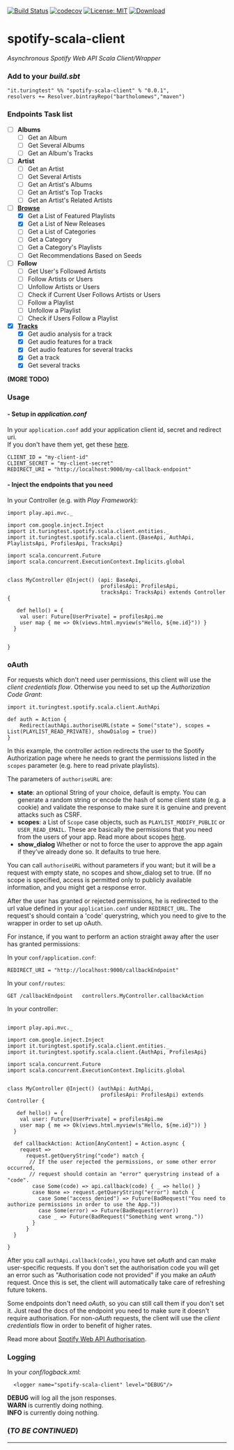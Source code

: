 [![Build Status](https://travis-ci.org/bartholomews/spotify-scala-client.svg?branch=master)](https://travis-ci.org/bartholomews/spotify-scala-client)
[![codecov](https://codecov.io/gh/bartholomews/spotify-scala-client/branch/master/graph/badge.svg)](https://codecov.io/gh/bartholomews/spotify-scala-client)
[![License: MIT](https://img.shields.io/badge/License-MIT-blue.svg)](https://github.com/bartholomews/spotify-scala-client/blob/master/LICENSE)
[ ![Download](https://api.bintray.com/packages/bartholomews/maven/spotify-scala-client/images/download.svg) ](https://bintray.com/bartholomews/maven/spotify-scala-client/_latestVersion)

# spotify-scala-client
*Asynchronous Spotify Web API Scala Client/Wrapper*
 
### Add to your *build.sbt*

```
"it.turingtest" %% "spotify-scala-client" % "0.0.1",
resolvers += Resolver.bintrayRepo("bartholomews","maven")
```

### Endpoints Task list
 
- [ ] **Albums**
    - [ ] Get an Album
    - [ ] Get Several Albums
    - [ ] Get an Album's Tracks
- [ ] **Artist**
    - [ ] Get an Artist
    - [ ] Get Several Artists
    - [ ] Get an Artist's Albums
    - [ ] Get an Artist's Top Tracks
    - [ ] Get an Artist's Related Artists
- [ ] [**Browse**](https://github.com/bartholomews/spotify-scala-client/blob/master/src/main/scala/it/turingtest/spotify/scala/client/BrowseApi.scala)
    - [x] Get a List of Featured Playlists
    - [x] Get a List of New Releases
    - [ ] Get a List of Categories
    - [ ] Get a Category
    - [ ] Get a Category's Playlists
    - [ ] Get Recommendations Based on Seeds
- [ ] **Follow**
    - [ ] Get User's Followed Artists
    - [ ] Follow Artists or Users
    - [ ] Unfollow Artists or Users
    - [ ] Check if Current User Follows Artists or Users
    - [ ] Follow a Playlist
    - [ ] Unfollow a Playlist
    - [ ] Check if Users Follow a Playlist
- [x] [**Tracks**](https://github.com/bartholomews/spotify-scala-client/blob/master/src/main/scala/it/turingtest/spotify/scala/client/TracksApi.scala)
    - [x] Get audio analysis for a track
    - [x] Get audio features for a track
    - [x] Get audio features for several tracks
    - [x] Get a track
    - [x] Get several tracks 

**(MORE TODO)**

### Usage

#### - Setup in *application.conf*

In your `application.conf` add your application client id, secret and redirect uri.  
If you don't have them yet, get these [here](https://developer.spotify.com/my-applications/#!/).
```
CLIENT_ID = "my-client-id"  
CLIENT_SECRET = "my-client-secret"  
REDIRECT_URI = "http://localhost:9000/my-callback-endpoint"
```

#### - Inject the endpoints that you need

In your Controller (e.g. with *Play Framework*):

```
import play.api.mvc._  

import com.google.inject.Inject
import it.turingtest.spotify.scala.client.entities._
import it.turingtest.spotify.scala.client.{BaseApi, AuthApi, PlaylistsApi, ProfilesApi, TracksApi}
 
import scala.concurrent.Future  
import scala.concurrent.ExecutionContext.Implicits.global

 
class MyController @Inject() (api: BaseApi,
                              profilesApi: ProfilesApi,
                              tracksApi: TracksApi) extends Controller {

   def hello() = {
    val user: Future[UserPrivate] = profilesApi.me 
    user map { me => Ok(views.html.myview(s"Hello, ${me.id}")) }
  }
 
  
}

```

### **oAuth**

For requests which don't need user permissions, this client will use the *client credentials flow*.
Otherwise you need to set up the *Authorization Code Grant*: 

```
import it.turingtest.spotify.scala.client.AuthApi

def auth = Action {
    Redirect(authApi.authoriseURL(state = Some("state"), scopes = List(PLAYLIST_READ_PRIVATE), showDialog = true))
}
```

In this example, the controller action redirects the user to the Spotify Authorization page
where he needs to grant the permissions listed in the `scopes` parameter (e.g. here to read private
playlists).

The parameters of `authoriseURL` are:
+ **state**: an optional String of your choice, default is empty. You can generate a random string
or encode the hash of some client state (e.g. a cookie) and validate the response to make sure 
it is genuine and prevent attacks such as CSRF.
+ **scopes**: a List of `Scope` case objects, such as `PLAYLIST_MODIFY_PUBLIC` or `USER_READ_EMAIL`.
  These are basically the permissions that you need from the users of your app. Read more about scopes [here](https://developer.spotify.com/web-api/using-scopes/).
+ **show_dialog** Whether or not to force the user to approve the app again if they’ve already done so.
It defaults to true here.

You can call `authoriseURL` without parameters 
if you want; but it will be a request with empty state, no scopes and show_dialog set to true.
(If no scope is specified, access is permitted only to publicly available information, and you
might get a response error.

After the user has granted or rejected permissions, he is redirected to the url value defined in 
your `application.conf` under `REDIRECT_URL`. The request's should contain a 'code' querystring,
which you need to give to the wrapper in order to set up oAuth.

For instance, if you want to perform an action straight away after the user has granted
permissions:

In your `conf/application.conf`:
```
REDIRECT_URI = "http://localhost:9000/callbackEndpoint"
```

In your `conf/routes`:

```
GET /callbackEndpoint   controllers.MyController.callbackAction
```

In your controller:

```

import play.api.mvc._  

import com.google.inject.Inject
import it.turingtest.spotify.scala.client.entities._
import it.turingtest.spotify.scala.client.{AuthApi, ProfilesApi}
 
import scala.concurrent.Future  
import scala.concurrent.ExecutionContext.Implicits.global

 
class MyController @Inject() (authApi: AuthApi,
                              profilesApi: ProfilesApi) extends Controller {

   def hello() = {
    val user: Future[UserPrivate] = profilesApi.me 
    user map { me => Ok(views.html.myview(s"Hello, ${me.id}")) }
  }
 
  def callbackAction: Action[AnyContent] = Action.async {
    request =>
      request.getQueryString("code") match {
       // If the user rejected the permissions, or some other error occurred,
       // request should contain an "error" querystring instead of a "code".
        case Some(code) => api.callback(code) { _ => hello() }
        case None => request.getQueryString("error") match {
          case Some("access_denied") => Future(BadRequest("You need to authorize permissions in order to use the App."))
          case Some(error) => Future(BadRequest(error))
          case _ => Future(BadRequest("Something went wrong."))
        }
      }
  }
  
}

```

After you call `authApi.callback(code)`, you have set *oAuth* and can make user-specific requests.
If you don't set the authorisation code you will get an error such as "Authorisation code not provided" 
if you make an *oAuth* request. Once this is set, the client will automatically take care 
of refreshing future tokens.  

Some endpoints don't need *oAuth*, so you can still call them if you don't set it.
Just read the docs of the endpoint you need to make sure it doesn't require authorisation.
For non-*oAuth* requests, the client will use the *client credentials* flow in order to
benefit of higher rates.

Read more about [Spotify Web API Authorisation](https://developer.spotify.com/web-api/authorization-guide/).

### Logging

In your *conf/logback.xml*:

```
  <logger name="spotify-scala-client" level="DEBUG"/>

```

**DEBUG** will log all the json responses.  
**WARN** is currently doing nothing.  
**INFO** is currently doing nothing.

### (*TO BE CONTINUED*)

***
